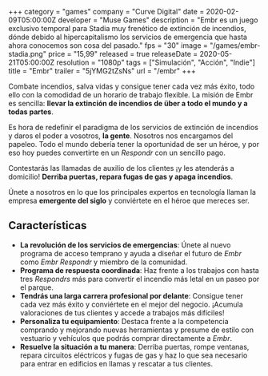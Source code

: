 +++
category = "games"
company = "Curve Digital"
date = 2020-02-09T05:00:00Z
developer = "Muse Games"
description = "Embr es un juego exclusivo temporal para Stadia muy frenético de extinción de incendios, dónde debido al hipercapitalismo los servicios de emergencia que hasta ahora conocemos son cosa del pasado."
fps = "30"
image = "/games/embr-stadia.png"
price = "15,99"
released = true
releaseDate = 2020-05-21T05:00:00Z
resolution = "1080p"
tags = ["Simulación", "Acción", "Indie"]
title = "Embr"
trailer = "5jYMG2tZsNs"
url = "/embr"
+++

Combate incendios, salva vidas y consigue tener cada vez más éxito, todo ello con la comodidad de un horario de trabajo flexible. La misión de Embr es sencilla: **llevar la extinción de incendios de über a todo el mundo y a todas partes**.

Es hora de redefinir el paradigma de los servicios de extinción de incendios y daros el poder a vosotros, **la gente**. Nosotros nos encargamos del papeleo. Todo el mundo debería tener la oportunidad de ser un héroe, y por eso hoy puedes convertirte en un _Respondr_ con un sencillo pago.

Contestarás las llamadas de auxilio de los clientes ¡y les atenderás a domicilio! **Derriba puertas, repara fugas de gas y apaga incendios**.

Únete a nosotros en lo que los principales expertos en tecnología llaman la empresa **emergente del siglo** y conviértete en el héroe que mereces ser.

## Características

* **La revolución de los servicios de emergencias**: Únete al nuevo programa de acceso temprano y ayuda a diseñar el futuro de _Embr_ como _Embr Respondr_ y miembro de la comunidad.
* **Programa de respuesta coordinada**: Haz frente a los trabajos con hasta tres _Respondrs_ más para convertir el incendio más letal en un paseo por el parque.
* **Tendrás una larga carrera profesional por delante**: Consigue tener cada vez más éxito y conviértete en el mejor del negocio. ¡Acumula valoraciones de tus clientes y accede a trabajos más difíciles!
* **Personaliza tu equipamiento**: Destaca frente a la competencia comprando y mejorando nuevas herramientas y presume de estilo con vestuario y vehículos que podrás comprar directamente a _Embr_.
* **Resuelve la situación a tu manera**: Derriba puertas, rompe ventanas, repara circuitos eléctricos y fugas de gas y haz lo que sea necesario para entrar en edificios en llamas y rescatar a tus clientes.
